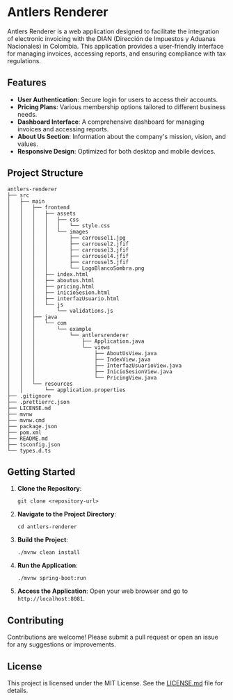 # Antlers Renderer

Antlers Renderer is a web application designed to facilitate the integration of electronic invoicing with the DIAN (Dirección de Impuestos y Aduanas Nacionales) in Colombia. This application provides a user-friendly interface for managing invoices, accessing reports, and ensuring compliance with tax regulations.

## Features

- **User Authentication**: Secure login for users to access their accounts.
- **Pricing Plans**: Various membership options tailored to different business needs.
- **Dashboard Interface**: A comprehensive dashboard for managing invoices and accessing reports.
- **About Us Section**: Information about the company's mission, vision, and values.
- **Responsive Design**: Optimized for both desktop and mobile devices.

## Project Structure

```
antlers-renderer
├── src
│   ├── main
│   │   ├── frontend
│   │   │   ├── assets
│   │   │   │   ├── css
│   │   │   │   │   └── style.css
│   │   │   │   └── images
│   │   │   │       ├── carrousel1.jpg
│   │   │   │       ├── carrousel2.jfif
│   │   │   │       ├── carrousel3.jfif
│   │   │   │       ├── carrousel4.jfif
│   │   │   │       ├── carrousel5.jfif
│   │   │   │       └── LogoBlancoSombra.png
│   │   │   ├── index.html
│   │   │   ├── aboutus.html
│   │   │   ├── pricing.html
│   │   │   ├── inicioSesion.html
│   │   │   ├── interfazUsuario.html
│   │   │   └── js
│   │   │       └── validations.js
│   │   ├── java
│   │   │   └── com
│   │   │       └── example
│   │   │           └── antlersrenderer
│   │   │               ├── Application.java
│   │   │               └── views
│   │   │                   ├── AboutUsView.java
│   │   │                   ├── IndexView.java
│   │   │                   ├── InterfazUsuarioView.java
│   │   │                   ├── InicioSesionView.java
│   │   │                   └── PricingView.java
│   │   └── resources
│   │       └── application.properties
├── .gitignore
├── .prettierrc.json
├── LICENSE.md
├── mvnw
├── mvnw.cmd
├── package.json
├── pom.xml
├── README.md
├── tsconfig.json
└── types.d.ts
```

## Getting Started

1. **Clone the Repository**: 
   ```
   git clone <repository-url>
   ```

2. **Navigate to the Project Directory**: 
   ```
   cd antlers-renderer
   ```

3. **Build the Project**: 
   ```
   ./mvnw clean install
   ```

4. **Run the Application**: 
   ```
   ./mvnw spring-boot:run
   ```

5. **Access the Application**: Open your web browser and go to `http://localhost:8081`.

## Contributing

Contributions are welcome! Please submit a pull request or open an issue for any suggestions or improvements.

## License

This project is licensed under the MIT License. See the [LICENSE.md](LICENSE.md) file for details.